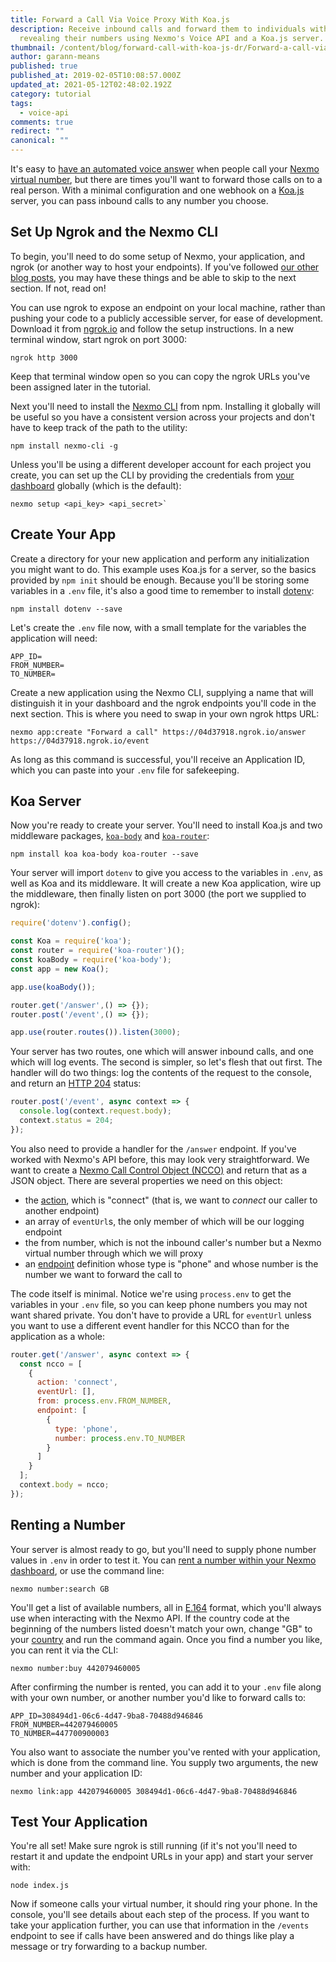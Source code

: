 ```yaml
---
title: Forward a Call Via Voice Proxy With Koa.js
description: Receive inbound calls and forward them to individuals without
  revealing their numbers using Nexmo's Voice API and a Koa.js server.
thumbnail: /content/blog/forward-call-with-koa-js-dr/Forward-a-call-via-voice-proxy-with-Koa.js.png
author: garann-means
published: true
published_at: 2019-02-05T10:08:57.000Z
updated_at: 2021-05-12T02:48:02.192Z
category: tutorial
tags:
  - voice-api
comments: true
redirect: ""
canonical: ""
---
```


It's easy to [have an automated voice answer](https://www.nexmo.com/blog/2017/01/26/handle-inbound-text-speech-phone-call-node-js-dr/) when people call your [Nexmo virtual number](https://developer.nexmo.com/numbers/guides/numbers), but there are times you'll want to forward those calls on to a real person. With a minimal configuration and one webhook on a [Koa.js](https://koajs.com/) server, you can pass inbound calls to any number you choose.

## Set Up Ngrok and the Nexmo CLI

To begin, you'll need to do some setup of Nexmo, your application, and ngrok (or another way to host your endpoints). If you've followed [our other blog posts](https://www.nexmo.com/blog/category/developer/developers/), you may have these things and be able to skip to the next section. If not, read on!

You can use ngrok to expose an endpoint on your local machine, rather than pushing your code to a publicly accessible server, for ease of development. Download it from [ngrok.io](https://ngrok.io) and follow the setup instructions. In a new terminal window, start ngrok on port 3000:

```
ngrok http 3000
```

Keep that terminal window open so you can copy the ngrok URLs you've been assigned later in the tutorial.

Next you'll need to install the [Nexmo CLI](https://github.com/Nexmo/nexmo-cli) from npm. Installing it globally will be useful so you have a consistent version across your projects and don't have to keep track of the path to the utility:

```
npm install nexmo-cli -g
```

Unless you'll be using a different developer account for each project you create, you can set up the CLI by providing the credentials from [your dashboard](https://dashboard.nexmo.com) globally (which is the default):

```
nexmo setup <api_key> <api_secret>`
```

## Create Your App

Create a directory for your new application and perform any initialization you might want to do. This example uses Koa.js for a server, so the basics provided by `npm init` should be enough. Because you'll be storing some variables in a `.env` file, it's also a good time to remember to install [dotenv](https://www.npmjs.com/package/dotenv):

```
npm install dotenv --save
```

Let's create the `.env` file now, with a small template for the variables the application will need:

```
APP_ID=
FROM_NUMBER=
TO_NUMBER=
```

Create a new application using the Nexmo CLI, supplying a name that will distinguish it in your dashboard and the ngrok endpoints you'll code in the next section. This is where you need to swap in your own ngrok https URL:

```
nexmo app:create "Forward a call" https://04d37918.ngrok.io/answer https://04d37918.ngrok.io/event
```

As long as this command is successful, you'll receive an Application ID, which you can paste into your `.env` file for safekeeping.

## Koa Server

Now you're ready to create your server. You'll need to install Koa.js and two middleware packages, [`koa-body`](https://www.npmjs.com/package/koa-body) and [`koa-router`](https://www.npmjs.com/package/koa-router):

```text
npm install koa koa-body koa-router --save
```

Your server will import `dotenv` to give you access to the variables in `.env`, as well as Koa and its middleware. It will create a new Koa application, wire up the middleware, then finally listen on port 3000 (the port we supplied to ngrok):

```javascript
require('dotenv').config();

const Koa = require('koa');
const router = require('koa-router')();
const koaBody = require('koa-body');
const app = new Koa();

app.use(koaBody());

router.get('/answer',() => {});
router.post('/event',() => {});

app.use(router.routes()).listen(3000);
```

Your server has two routes, one which will answer inbound calls, and one which will log events. The second is simpler, so let's flesh that out first. The handler will do two things: log the contents of the request to the console, and return an [HTTP 204](https://developer.mozilla.org/en-US/docs/Web/HTTP/Status/204) status:

```javascript
router.post('/event', async context => {
  console.log(context.request.body);
  context.status = 204;
});
```

You also need to provide a handler for the `/answer` endpoint. If you've worked with Nexmo's API before, this may look very straightforward. We want to create a [Nexmo Call Control Object (NCCO)](https://developer.nexmo.com/voice/voice-api/ncco-reference) and return that as a JSON object. There are several properties we need on this object:

- the [action](https://developer.nexmo.com/voice/voice-api/ncco-reference#ncco-actions), which is "connect" (that is, we want to _connect_ our caller to another endpoint)
- an array of `eventUrl`s, the only member of which will be our logging endpoint
- the from number, which is not the inbound caller's number but a Nexmo virtual number through which we will proxy
- an [endpoint](https://developer.nexmo.com/voice/voice-api/ncco-reference#endpoint-types-and-values) definition whose type is "phone" and whose number is the number we want to forward the call to

The code itself is minimal. Notice we're using `process.env` to get the variables in your `.env` file, so you can keep phone numbers you may not want shared private. You don't have to provide a URL for `eventUrl` unless you want to use a different event handler for this NCCO than for the application as a whole:

```javascript
router.get('/answer', async context => {
  const ncco = [
    {
      action: 'connect',
      eventUrl: [],
      from: process.env.FROM_NUMBER,
      endpoint: [
        {
          type: 'phone',
          number: process.env.TO_NUMBER
        }
      ]
    }
  ];
  context.body = ncco;
});
```

## Renting a Number

Your server is almost ready to go, but you'll need to supply phone number values in `.env` in order to test it. You can [rent a number within your Nexmo dashboard](https://dashboard.nexmo.com/buy-numbers), or use the command line:

```
nexmo number:search GB
```

You'll get a list of available numbers, all in [E.164](https://en.wikipedia.org/wiki/E.164) format, which you'll always use when interacting with the Nexmo API. If the country code at the beginning of the numbers listed doesn't match your own, change "GB" to your [country](https://datahub.io/core/country-list) and run the command again. Once you find a number you like, you can rent it via the CLI:

```
nexmo number:buy 442079460005
```

After confirming the number is rented, you can add it to your `.env` file along with your own number, or another number you'd like to forward calls to:

```
APP_ID=308494d1-06c6-4d47-9ba8-70488d946846
FROM_NUMBER=442079460005
TO_NUMBER=447700900003
```

You also want to associate the number you've rented with your application, which is done from the command line. You supply two arguments, the new number and your application ID:

```
nexmo link:app 442079460005 308494d1-06c6-4d47-9ba8-70488d946846
```

## Test Your Application

You're all set! Make sure ngrok is still running (if it's not you'll need to restart it and update the endpoint URLs in your app) and start your server with:

```
node index.js
```

Now if someone calls your virtual number, it should ring your phone. In the console, you'll see details about each step of the process. If you want to take your application further, you can use that information in the `/events` endpoint to see if calls have been answered and do things like play a message or try forwarding to a backup number. 

